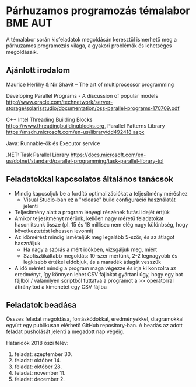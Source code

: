 # Párhuzamos programozás témalabor BME AUT

A témalabor során kisfeladatok megoldásán keresztül ismerhető meg a párhuzamos programozás világa, a gyakori problémák és lehetséges megoldásaik.

## Ajánlott irodalom

Maurice Herlihy & Nir Shavit – The art of multiprocessor programming

Developing Parallel Programs - A discussion of popular models http://www.oracle.com/technetwork/server-storage/solarisstudio/documentation/oss-parallel-programs-170709.pdf

C++ Intel Threading Building Blocks https://www.threadingbuildingblocks.org, Parallel Patterns Library https://msdn.microsoft.com/en-us/library/dd492418.aspx

Java: Runnable-ök és Executor service

.NET: Task Parallel Library https://docs.microsoft.com/en-us/dotnet/standard/parallel-programming/task-parallel-library-tpl

## Feladatokkal kapcsolatos általános tanácsok

* Mindig kapcsoljuk be a fordító optimalizációkat a teljesítmény méréshez
  * Visual Studio-ban ez a "release" build configuráció használatát jelenti
* Teljesítmény alatt a program lényegi részének futási idejét értjük
* Amikor teljesítményt mérünk, kellően nagy méretű feladatokat hasonlítsunk össze (pl. 15 és 18 millisec nem elég nagy különbség, hogy következtetést lehessen levonni)
* Az időmérést mindig ismételjük meg legalább 5-ször, és az átlagot használjuk
  * Ha nagy a szórás a mért időkben, vizsgáljuk meg, miért
  * Szofisztikáltabb megoldás: 10-szer mértünk, 2-2 legnagyobb és legkisebb értékel eldobjuk, és a maradék átlagát vesszük
* A idő mérést mindig a program maga végezze és írja ki konzolra az eredményt, így könnyen lehet CSV fájlokat gyártani úgy, hogy egy bat fájlból / valamilyen scriptből futtatva a programot a >> operátorral átirányítod a kimenetet egy CSV fájlba

## Feladatok beadása

Összes feladat megoldása, forráskódokkal, eredményekkel, diagramokkal együtt egy publikusan elérhető GitHub repository-ban. A beadás az adott feladat pusholását jelenti a megadott nap végéig.

Határidők 2018 őszi félév:

1. feladat: szeptember 30.
2. feladat: október 14.
3. feladat: október 28.
4. feladat: november 11.
5. feladat: december 2.